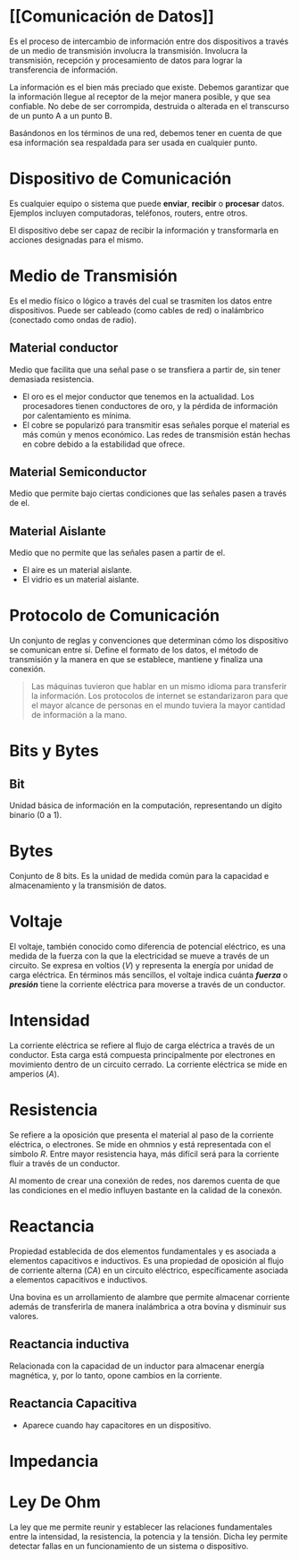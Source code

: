 # [[Comunicación de Datos]]

Es el proceso de intercambio de información entre dos dispositivos a través de un medio de transmisión involucra la transmisión. Involucra la transmisión, recepción y procesamiento de datos para lograr la transferencia de información.

La información es el bien más preciado que existe. Debemos garantizar que la información llegue al receptor de la mejor manera posible, y que sea confiable. No debe de ser corrompida, destruida o alterada en el transcurso de un punto A a un punto B.

Basándonos en los términos de una red, debemos tener en cuenta de que esa información sea respaldada para ser usada en cualquier punto. 

# Dispositivo de Comunicación

Es cualquier equipo o sistema que puede **enviar**, **recibir** o **procesar** datos. Ejemplos incluyen computadoras, teléfonos, routers, entre otros. 

El dispositivo debe ser capaz de recibir la información y transformarla en acciones designadas para el mismo.
# Medio de Transmisión

Es el medio físico o lógico a través del cual se trasmiten los datos entre dispositivos. Puede ser cableado (como cables de red) o inalámbrico (conectado como ondas de radio).
## **Material conductor**
Medio que facilita que una señal pase o se transfiera a partir de, sin tener demasiada resistencia.

- El oro es el mejor conductor que tenemos en la actualidad. Los procesadores tienen conductores de oro, y la pérdida de información por calentamiento es mínima.
- El cobre se popularizó para transmitir esas señales porque el material es más común y menos económico. Las redes de transmisión están hechas en cobre debido a la estabilidad que ofrece.
## Material Semiconductor
Medio que permite bajo ciertas condiciones que las señales pasen a través de el.
## Material Aislante
Medio que no permite que las señales pasen a partir de el.

- El aire es un material aislante.
- El vidrio es un material aislante.

# Protocolo de Comunicación
Un conjunto de reglas y convenciones que determinan cómo los dispositivo se comunican entre sí. Define el formato de los datos, el método de transmisión y la manera en que se establece, mantiene y finaliza una conexión.

> Las máquinas tuvieron que hablar en un mismo idioma para transferir la información. Los protocolos de internet se estandarizaron para que el mayor alcance de personas en el mundo tuviera la mayor cantidad de información a la mano.

# Bits y Bytes

## Bit
Unidad básica de información en la computación, representando un dígito binario (0 a 1).

# Bytes
Conjunto de 8 bits. Es la unidad de medida común para la capacidad e almacenamiento y la transmisión de datos.

# Voltaje

El voltaje, también conocido como diferencia de potencial eléctrico, es una medida de la fuerza con la que la electricidad se mueve a través de un circuito. Se expresa en voltios $(V$) y representa la energía por unidad de carga eléctrica. En términos más sencillos, el voltaje indica cuánta ***fuerza*** o ***presión*** tiene la corriente eléctrica para moverse a través de un conductor.

# Intensidad

La corriente eléctrica se refiere al flujo de carga eléctrica a través de un conductor. Esta carga está compuesta principalmente por electrones en movimiento dentro de un circuito cerrado. La corriente eléctrica se mide en amperios ($A$).

# Resistencia

Se refiere a la oposición que presenta el material al paso de la corriente eléctrica, o electrones. Se mide en ohmnios y está representada con el símbolo $R$. Entre mayor resistencia haya, más difícil será para la corriente fluir a través de un conductor.

Al momento de crear una conexión de redes, nos daremos cuenta de que las condiciones en el medio influyen bastante en la calidad de la conexón.

# Reactancia

Propiedad establecida de dos elementos fundamentales y es asociada a elementos capacitivos e inductivos. Es una propiedad de oposición al flujo de corriente alterna ($CA$) en un circuito eléctrico, específicamente asociada a elementos capacitivos e inductivos.

Una bovina es un arrollamiento de alambre que permite almacenar corriente además de transferirla de manera inalámbrica a otra bovina y disminuir sus valores.

## Reactancia inductiva

Relacionada con la capacidad de un inductor para almacenar energía magnética, y, por lo tanto, opone cambios en la corriente.

## Reactancia Capacitiva

- Aparece cuando hay capacitores en un dispositivo.

# Impedancia

# Ley De Ohm

La ley que me permite reunir y establecer las relaciones fundamentales entre la intensidad, la resistencia, la potencia y la tensión. Dicha ley permite detectar fallas en un funcionamiento de un sistema o dispositivo.